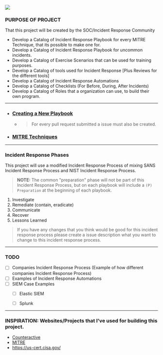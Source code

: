 ![](https://i.imgur.com/DLj8Enw.png)

### PURPOSE OF PROJECT
That this project will be created by the SOC/Incident Response Community

- Develop a Catalog of Incident Response Playbook for every MITRE Technique, that its possible to make one for.
- Develop a Catalog of Incident Response Playbook for uncommon incidents.
- Develop a Catalog of Exercise Scenarios that can be used for training purposes.
- Develop a Catalog of tools used for Incident Response [Plus Reviews for the different tools]
- Develop a Catalog of Incident Response Automations 
- Develop a Catalog of Checklists (For Before, During, After Incidents) 
- Develop a Catalog of Roles that a organization can use, to build their own program.


---------------------
- ### [Creating a New Playbook](https://github.com/austinsonger/Cyber-Incident-Response-Playbooks/wiki/Creating-a-New-Playbook)
  - > For every pull request submitted a issue must also be created. 
- ### [MITRE Techniques](https://github.com/austinsonger/Cyber-Incident-Response-Playbooks/wiki/MITRE-Techniques)


---------------------
### Incident Response Phases
This project will use a modified Incident Response Process of mixing SANS Incident Response Process and NIST Incident Response Process. 

> **NOTE:** The common "preparation" phase will not be part of this Incident Response Process, but on each playbook will include a `(P) Preparation` at the beginning of each playbook.


01. Investigate
02. Remediate (contain, eradicate)
03. Communicate
04. Recover
05. Lessons Learned

> If you have any changes that you think would be good for this incident response process please create a issue description what you want to change to this incident response process. 


---------------------
### TODO

- [ ] Companies Incident Response Process (Example of how different companies Incident Response Process)
- [ ] Examples of Incident Response Automations
- [ ] SIEM Case Examples
  - [ ] Elastic SIEM
  - [ ] Splunk


---------------------
### INSPIRATION: Websites/Projects that I've used for building this project.

- [Counteractive](https://www.counteractive.net/)
- [MITRE](https://attack.mitre.org/)
- https://us-cert.cisa.gov/

